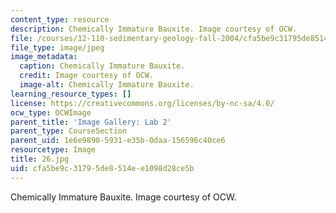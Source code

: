 ```yaml
---
content_type: resource
description: Chemically Immature Bauxite. Image courtesy of OCW.
file: /courses/12-110-sedimentary-geology-fall-2004/cfa5be9c31795de8514ee1098d28ce5b_26.jpg
file_type: image/jpeg
image_metadata:
  caption: Chemically Immature Bauxite.
  credit: Image courtesy of OCW.
  image-alt: Chemically Immature Bauxite.
learning_resource_types: []
license: https://creativecommons.org/licenses/by-nc-sa/4.0/
ocw_type: OCWImage
parent_title: 'Image Gallery: Lab 2'
parent_type: CourseSection
parent_uid: 1e6e9890-5931-e35b-0daa-156596c40ce6
resourcetype: Image
title: 26.jpg
uid: cfa5be9c-3179-5de8-514e-e1098d28ce5b
---
```

Chemically Immature Bauxite. Image courtesy of OCW.